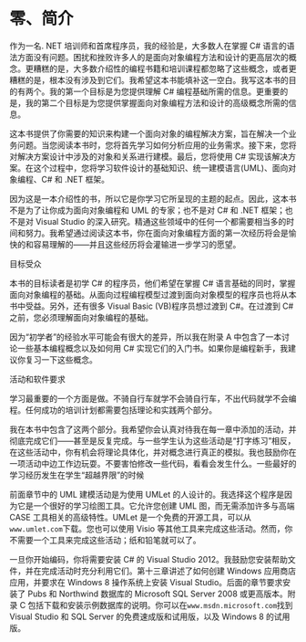 # 零、简介

作为一名. NET 培训师和首席程序员，我的经验是，大多数人在掌握 C# 语言的语法方面没有问题。困扰和挫败许多人的是面向对象编程方法和设计的更高层次的概念。更糟糕的是，大多数介绍性的编程书籍和培训课程都忽略了这些概念，或者更糟糕的是，根本没有涉及到它们。我希望这本书能填补这一空白。我写这本书的目的有两个。我的第一个目标是为您提供理解 C# 编程基础所需的信息。更重要的是，我的第二个目标是为您提供掌握面向对象编程方法和设计的高级概念所需的信息。

这本书提供了你需要的知识来构建一个面向对象的编程解决方案，旨在解决一个业务问题。当您阅读本书时，您将首先学习如何分析应用的业务需求。接下来，您将对解决方案设计中涉及的对象和关系进行建模。最后，您将使用 C# 实现该解决方案。在这个过程中，您将学习软件设计的基础知识、统一建模语言(UML)、面向对象编程、C# 和 .NET 框架。

因为这是一本介绍性的书，所以它是你学习它所呈现的主题的起点。因此，这本书不是为了让你成为面向对象编程和 UML 的专家；也不是对 C# 和 .NET 框架；也不是对 Visual Studio 的深入研究。精通这些领域中的任何一个都需要相当多的时间和努力。我希望通过阅读这本书，你在面向对象编程方面的第一次经历将会是愉快的和容易理解的——并且这些经历将会灌输进一步学习的愿望。

目标受众

本书的目标读者是初学 C# 的程序员，他们希望在掌握 C# 语言基础的同时，掌握面向对象编程的基础。从面向过程编程模型过渡到面向对象模型的程序员也将从本书中受益。另外，还有很多 Visual Basic (VB)程序员想过渡到 C#。在过渡到 C# 之前，您必须理解面向对象编程的基础。

因为“初学者”的经验水平可能会有很大的差异，所以我在附录 A 中包含了一本讨论一些基本编程概念以及如何用 C# 实现它们的入门书。如果你是编程新手，我建议你复习一下这些概念。

活动和软件要求

学习最重要的一个方面是做。不骑自行车就学不会骑自行车，不出代码就学不会编程。任何成功的培训计划都需要包括理论和实践两个部分。

我在本书中包含了这两个部分。我希望你会认真对待我在每一章中添加的活动，并彻底完成它们——甚至是反复完成。与一些学生认为这些活动是“打字练习”相反，在这些活动中，你有机会将理论具体化，并对概念进行真正的模拟。我也鼓励你在一项活动中边工作边玩耍。不要害怕修改一些代码，看看会发生什么。一些最好的学习经历发生在学生“超越界限”的时候

前面章节中的 UML 建模活动是为使用 UMLet 的人设计的。我选择这个程序是因为它是一个很好的学习绘图工具。它允许您创建 UML 图，而无需添加许多与高端 CASE 工具相关的高级特性。UMLet 是一个免费的开源工具，可以从`www.umlet.com`下载。您也可以使用 Visio 等其他工具来完成这些活动。然而，你不需要一个工具来完成这些活动；纸和铅笔就可以了。

一旦你开始编码，你将需要安装 C# 的 Visual Studio 2012。我鼓励您安装帮助文件，并在完成活动时充分利用它们。第十三章讲述了如何创建 Windows 应用商店应用，并要求在 Windows 8 操作系统上安装 Visual Studio。后面的章节要求安装了 Pubs 和 Northwind 数据库的 Microsoft SQL Server 2008 或更高版本。附录 C 包括下载和安装示例数据库的说明。你可以在`www.msdn.microsoft.com`找到 Visual Studio 和 SQL Server 的免费速成版和试用版，以及 Windows 8 的试用版。